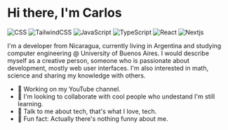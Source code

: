# Hi there, I'm Carlos

<img alt='CSS' src='https://img.shields.io/badge/CSS%20-%23F7DF1E.svg?&style=for-the-badge&logo=css3&logoColor=&labelColor=23F7DF1&color=1572b6' /> <img alt='TailwindCSS' src='https://img.shields.io/badge/TailwindCSS%20-%23F7DF1E.svg?&style=for-the-badge&logo=tailwind-css&logoColor=ffffff&labelColor=38b2a&color=38b2ac' /> <img alt='JavaScript' src='https://img.shields.io/badge/JavaScript%20-%23F7DF1E.svg?&style=for-the-badge&logo=javascript&logoColor=black&labelColor=23F7DF1&link=http://left&link=https://github.com' /> <img alt='TypeScript' src='https://img.shields.io/badge/TypeScript%20-%23F7DF1E.svg?&style=for-the-badge&logo=typescript&logoColor=ffffff&labelColor=38b2a&color=3178C6' /> <img alt='React' src='https://img.shields.io/badge/React%20-%23F7DF1E.svg?&style=for-the-badge&logo=react&logoColor=&labelColor=23F7DF1&color=20232a' /> <img alt='Nextjs' src='https://img.shields.io/badge/Nextjs%20-%23F7DF1E.svg?&style=for-the-badge&logo=next.js&logoColor=ffffff&labelColor=38b2a&color=000000' /> 



I'm a developer from Nicaragua, currently living in Argentina and studying computer engineering @ University of Buenos Aires. I would describe myself as a creative person, someone who is passionate about development, mostly web user interfaces. I'm also interested in math, science and sharing my knowledge with others.

- 🚧 Working on my YouTube channel.
- 🧠 I'm looking to collaborate with cool people who undestand I'm still learning.
- 💾 Talk to me about tech, that's what I love, tech.
- 🤬 Fun fact: Actually there's nothing funny about me.
